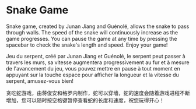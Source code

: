 # Snake Game 
Snake game, created by Junan Jiang and Guénolé, allows the snake to pass through walls. The speed of the snake will continuously increase as the game progresses. You can pause the game at any time by pressing the spacebar to check the snake's length and speed. Enjoy your game!

Jeu du serpent, créé par Junan Jiang et Guénolé, le serpent peut passer à travers les murs, sa vitesse augmentera progressivement au fur et à mesure de l'avancement du jeu, vous pouvez mettre en pause à tout moment en appuyant sur la touche espace pour afficher la longueur et la vitesse du serpent, amusez-vous bien!

贪吃蛇游戏，由蒋俊安和格罗内制作，蛇可以穿墙，蛇的速度会随着游戏进程不断增加，您可以随时按空格键暂停查看蛇的长度和速度，祝您玩得开心！